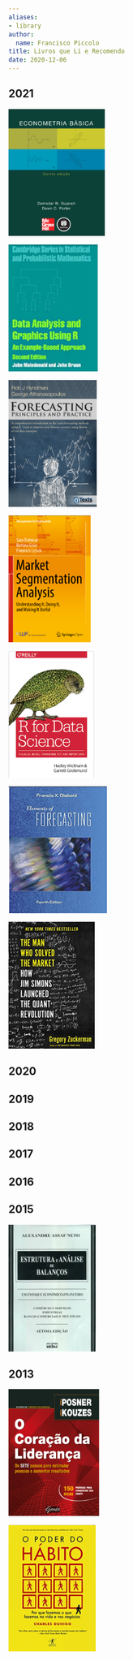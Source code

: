 ```yaml
---
aliases:
- library
author:
  name: Francisco Piccolo
title: Livros que Li e Recomendo
date: 2020-12-06
---
```


## 2021

<img src=./library_images/basic_econometrics_gujarati.png
     style="widh: 150px; height: 250px" />

<img src=./library_images/data_analysis_and_graphics_using_R.png
     style="widh: 150px; height: 250px" />

<img src=./library_images/forecasting_principles_and_practices.png
     style="widh: 150px; height: 250px" />

<img src=./library_images/market_segmentation_analysis.png
     style="widh: 150px; height: 250px" />

<img src=./library_images/r_for_data_science.png
     style="widh: 150px; height: 250px" />

<img src=./library_images/elements_of_forecasting.png
     style="widh: 150px; height: 250px" />

<img src=./library_images/the_man_who_solved_the_market.png
     style="widh: 150px; height: 250px" />


## 2020


## 2019

## 2018

## 2017

## 2016

## 2015

<img src=./library_images/2014_estrutura_e_analise_de_balancos_assaf_neto.png
     style="widh: 150px; height: 250px" />


## 2013

<img src=./library_images/2013_o_coracao_da_lideranca.png
     style="widh: 150px; height: 250px" />

<img src=./library_images/2013_o_poder_do_habito.png
     style="widh: 150px; height: 250px" />

